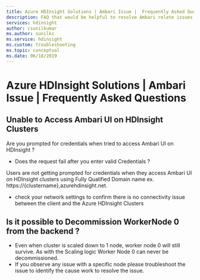 ```yaml
---
title: Azure HDInsight Solutions | Ambari Issue |  Frequently Asked Questions
description: FAQ that would be helpful to resolve Ambari relate issues
services: hdinsight
author: csunilkumar
ms.author: sunilkc
ms.service: hdinsight
ms.custom: troubleshooting
ms.topic: conceptual
ms.date: 06/18/2019
---
```


# Azure HDInsight Solutions | Ambari Issue  | Frequently Asked Questions

## Unable to Access Ambari UI on HDInsight Clusters
Are you prompted for credentials when tried to access Ambari UI on HDInsight ?
- Does the request fail after you enter valid Credentials ? 

Users are not getting prompted for credentials when they access Ambari UI on HDInsight clusters using Fully Qualified Domain name ex. https://{clustername},azurehdinsight.net.
-   check your network settings to confirm there is no connectivity issue between the client and the Azure HDInsight Clusters


## Is it possible to Decommission WorkerNode 0 from the backend ?
- Even when cluster is scaled down to 1 node, worker node 0 will still survive. As with the Scaling logic Worker Node 0 can never be decommissioned.
- If you observe any issue with a specific node please troubleshoot the issue to identify the cause work to resolve the issue.
